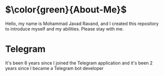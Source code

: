<h1>$\color{green}{About-Me}$</h1>

Hello, my name is Mohammad Javad Ravand, and I created this repository to introduce myself and my abilities. Please stay with me.


# Telegram
It's been 6 years since I joined the Telegram application and it's been 2 years since I became a Telegram bot developer
